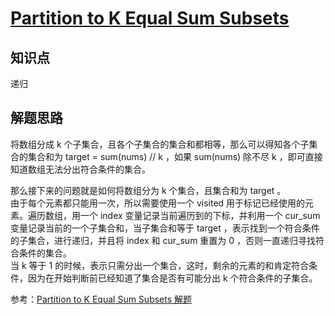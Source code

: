 # [Partition to K Equal Sum Subsets](https://leetcode.com/problems/partition-to-k-equal-sum-subsets/)

## 知识点

递归

## 解题思路

将数组分成 k 个子集合，且各个子集合的集合和都相等，那么可以得知各个子集合的集合和为 target = sum(nums) // k ，如果 sum(nums) 除不尽 k ，即可直接知道数组无法分出符合条件的集合。

那么接下来的问题就是如何将数组分为 k 个集合，且集合和为 target 。  
由于每个元素都只能用一次，所以需要使用一个 visited 用于标记已经使用的元素。遍历数组，用一个 index 变量记录当前遍历到的下标，并利用一个 cur_sum 变量记录当前的一个子集合和，当子集合和等于 target ，表示找到一个符合条件的子集合，进行递归，并且将 index 和 cur_sum 重置为 0 ，否则一直递归寻找符合条件的集合。  
当 k 等于 1 的时候，表示只需分出一个集合，这时，剩余的元素的和肯定符合条件，因为在开始判断前已经知道了集合是否有可能分出 k 个符合条件的子集合。

参考：[Partition to K Equal Sum Subsets 解题](https://www.cnblogs.com/grandyang/p/7733098.html)
